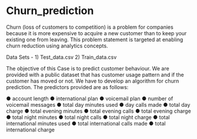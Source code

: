 # Churn_prediction


Churn (loss of customers to competition) is a problem for companies because it is more expensive to acquire a new customer than to keep your existing one from leaving. This problem statement is targeted at enabling churn reduction using analytics concepts. 
 
Data Sets -  1) ​Test_data.csv 2) ​Train_data.csv 



The objective of this Case is to predict customer behaviour. We are provided with a public dataset that has customer usage pattern and if the customer has moved or not. We have to develop an algorithm for churn prediction. The predictors provided are as follows: 
 
● account length ● international plan ● voicemail plan ● number of voicemail messages ● total day minutes used ● day calls made ● total day charge ● total evening minutes ● total evening calls ● total evening charge ● total night minutes ● total night calls ● total night charge ● total international minutes used ● total international calls made ● total international charge 
